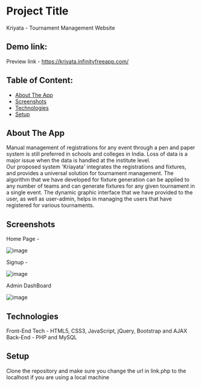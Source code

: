 # Project Title
Kriyata - Tournament Management Website

## Demo link:
Preview link -  https://kriyata.infinityfreeapp.com/
## Table of Content:

- [About The App](#about-the-app)
- [Screenshots](#screenshots)
- [Technologies](#technologies)
- [Setup](#setup)


## About The App
Manual management of registrations for any event through a pen and paper system is still preferred in schools and colleges in India. Loss of data is a major issue when the data is handled at the institute level.  
Our proposed system 'Kriayata' integrates the registrations and fixtures, and provides a universal solution for tournament management. The algorithm that we have developed for fixture generation can be applied to any number of teams and can generate fixtures for any given tournament in a single event. The dynamic graphic interface that we have provided to the user, as well as user-admin, helps in managing the users that have registered for various tournaments.

## Screenshots

Home Page - 

![image](https://user-images.githubusercontent.com/61748949/201526110-df10d331-80ce-48de-ae6a-68a612281212.png)

Signup -

![image](https://user-images.githubusercontent.com/61748949/201526171-5059b9e9-f357-4f39-9c5d-ea7b4e8f515e.png)

Admin DashBoard

![image](https://user-images.githubusercontent.com/61748949/201526360-a1921198-f0bf-4d7c-8b03-c894a468c996.png)

## Technologies
Front-End Tech - HTML5, CSS3, JavaScript, jQuery, Bootstrap and AJAX
Back-End - PHP and MySQL

## Setup

Clone the repository and make sure you change the url in link.php to the localhost if you are using a local machine
